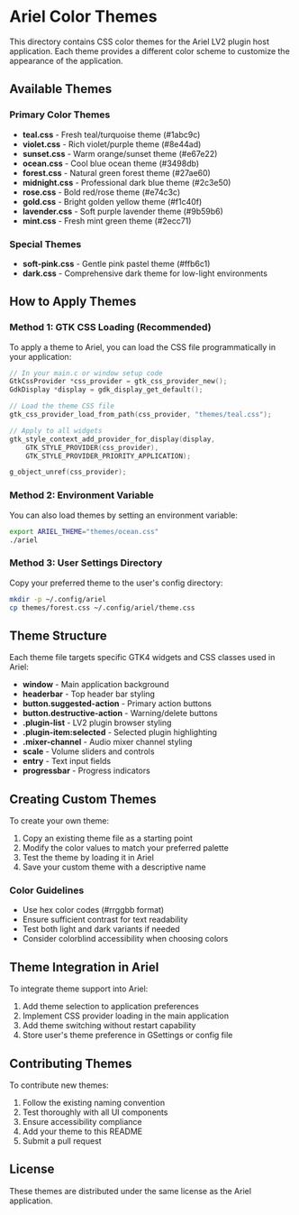 # Ariel Color Themes

This directory contains CSS color themes for the Ariel LV2 plugin host application. Each theme provides a different color scheme to customize the appearance of the application.

## Available Themes

### Primary Color Themes
- **teal.css** - Fresh teal/turquoise theme (#1abc9c)
- **violet.css** - Rich violet/purple theme (#8e44ad)
- **sunset.css** - Warm orange/sunset theme (#e67e22)
- **ocean.css** - Cool blue ocean theme (#3498db)
- **forest.css** - Natural green forest theme (#27ae60)
- **midnight.css** - Professional dark blue theme (#2c3e50)
- **rose.css** - Bold red/rose theme (#e74c3c)
- **gold.css** - Bright golden yellow theme (#f1c40f)
- **lavender.css** - Soft purple lavender theme (#9b59b6)
- **mint.css** - Fresh mint green theme (#2ecc71)

### Special Themes
- **soft-pink.css** - Gentle pink pastel theme (#ffb6c1)
- **dark.css** - Comprehensive dark theme for low-light environments

## How to Apply Themes

### Method 1: GTK CSS Loading (Recommended)
To apply a theme to Ariel, you can load the CSS file programmatically in your application:

```c
// In your main.c or window setup code
GtkCssProvider *css_provider = gtk_css_provider_new();
GdkDisplay *display = gdk_display_get_default();

// Load the theme CSS file
gtk_css_provider_load_from_path(css_provider, "themes/teal.css");

// Apply to all widgets
gtk_style_context_add_provider_for_display(display, 
    GTK_STYLE_PROVIDER(css_provider), 
    GTK_STYLE_PROVIDER_PRIORITY_APPLICATION);

g_object_unref(css_provider);
```

### Method 2: Environment Variable
You can also load themes by setting an environment variable:

```bash
export ARIEL_THEME="themes/ocean.css"
./ariel
```

### Method 3: User Settings Directory
Copy your preferred theme to the user's config directory:

```bash
mkdir -p ~/.config/ariel
cp themes/forest.css ~/.config/ariel/theme.css
```

## Theme Structure

Each theme file targets specific GTK4 widgets and CSS classes used in Ariel:

- **window** - Main application background
- **headerbar** - Top header bar styling
- **button.suggested-action** - Primary action buttons
- **button.destructive-action** - Warning/delete buttons
- **.plugin-list** - LV2 plugin browser styling
- **.plugin-item:selected** - Selected plugin highlighting
- **.mixer-channel** - Audio mixer channel styling
- **scale** - Volume sliders and controls
- **entry** - Text input fields
- **progressbar** - Progress indicators

## Creating Custom Themes

To create your own theme:

1. Copy an existing theme file as a starting point
2. Modify the color values to match your preferred palette
3. Test the theme by loading it in Ariel
4. Save your custom theme with a descriptive name

### Color Guidelines

- Use hex color codes (#rrggbb format)
- Ensure sufficient contrast for text readability
- Test both light and dark variants if needed
- Consider colorblind accessibility when choosing colors

## Theme Integration in Ariel

To integrate theme support into Ariel:

1. Add theme selection to application preferences
2. Implement CSS provider loading in the main application
3. Add theme switching without restart capability
4. Store user's theme preference in GSettings or config file

## Contributing Themes

To contribute new themes:

1. Follow the existing naming convention
2. Test thoroughly with all UI components
3. Ensure accessibility compliance
4. Add your theme to this README
5. Submit a pull request

## License

These themes are distributed under the same license as the Ariel application.